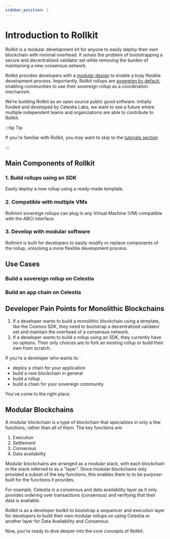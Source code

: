 ```yaml
---
sidebar_position: 1
---
```


# Introduction to Rollkit

Rollkit is a modular development kit for anyone to easily deploy their own
blockchain with minimal overhead. It solves the problem of bootstrapping a
secure and decentralized validator set while removing the burden of maintaining
a new consensus network.

Rollkit provides developers with a [modular design](./core-concepts) to enable
a truly flexible development process. Importantly, Rollkit rollups are
[sovereign by default](./rollkit-stack), enabling communities to use their
sovereign rollup as a coordination mechanism.

We’re building Rollkit as an open source public good software.
Initially funded and developed by Celestia Labs, we want to see
a future where multiple independent teams and organizations
are able to contribute to Rollkit.

:::tip Tip

If you're familiar with Rollkit, you may want to skip to the [tutorials section](./category/tutorials)

:::

## Main Components of Rollkit

### 1. Build rollups using an SDK

Easily deploy a new rollup using a ready-made template.

### 2. Compatible with multiple VMs

Rollmint sovereign rollups can plug in any Virtual Machine (VM) compatible
with the ABCI interface.

### 3. Develop with modular software

Rollmint is built for developers to easily modify or replace components
of the rollup, unlocking a more flexible development process.

## Use Cases

### Build a sovereign rollup on Celestia

### Build an app chain on Celestia

## Developer Pain Points for Monolithic Blockchains

1. If a developer wants to build a monolithic blockchain using a template,
like the Cosmos SDK, they need to bootstrap a decentralized validator set
and maintain the overhead of a consensus network.
2. If a developer wants to build a rollup using an SDK, they currently have
no options. Their only choices are to fork an existing rollup or build their
own from scratch.

If you're a developer who wants to:

- deploy a chain for your application
- build a new blockchain in general
- build a rollup
- build a chain for your sovereign community

You've come to the right place.

## Modular Blockchains

A modular blockchain is a type of blockchain that specializes in only a few
functions, rather than all of them. The key functions are:

1. Execution
2. Settlement
3. Consensus
4. Data availability

Modular blockchains are arranged as a modular stack, with each blockchain in
the stack referred to as a “layer”. Since modular blockchains only provided
a subset of the key functions, this enables them to to be purpose-built for
the functions it provides.

For example, Celestia is a consensus and data availability layer as it only
provides ordering over transactions (consensus) and verifying that their data
is available.

Rollkit is as a developer toolkit to bootstrap a sequencer and execution layer
for developers to build their own modular rollups on using Celestia or another
layer for Data Availability and Consensus.

Now, you're ready to dive deeper into the core concepts of Rollkit.
